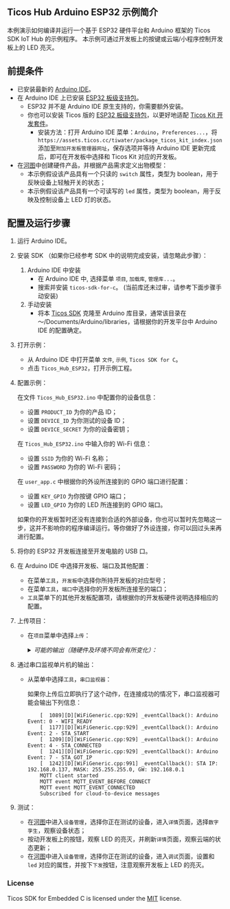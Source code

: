 ## Ticos Hub Arduino ESP32 示例简介

本例演示如何编译并运行一个基于 ESP32 硬件平台和 Arduino 框架的 Ticos SDK IoT Hub 的示例程序。
本示例可通过开发板上的按键或云端/小程序控制开发板上的 LED 亮灭。

## 前提条件

- 已安装最新的 [Arduino IDE](https://www.arduino.cc/en/Main/Software)。
- 在 Arduino IDE 上已安装 [ESP32 板级支持包](https://github.com/espressif/arduino-esp32)。
    - ESP32 并不是 Arduino IDE 原生支持的，你需要额外安装。
    - 你也可以安装 Ticos 版的 [ESP32 板级支持包](https://github.com/tiwater/arduino-esp32)，以更好地适配 [Ticos Kit 开发套件](https://www.tiwater.com/ticos/kit/)。
        - 安装方法：打开 Arduino IDE 菜单：`Arduino`，`Preferences...`，将 `https://assets.ticos.cc/tiwater/package_ticos_kit_index.json` 添加至`附加开发板管理器网址`，保存选项并等待 Arduino IDE 更新完成后，即可在开发板中选择和 Ticos Kit 对应的开发板。 
- 在[河图](https://console.ticos.cn)中创建硬件产品，并根据产品需求定义出物模型：
    - 本示例假设该产品具有一个只读的 `switch` 属性，类型为 boolean，用于反映设备上轻触开关的状态；
    - 本示例假设该产品具有一个可读写的 `led` 属性，类型为 boolean，用于反映及控制设备上 LED 灯的状态。

## 配置及运行步骤

1. 运行 Arduino IDE。
2. 安装 SDK （如果你已经参考 SDK 中的说明完成安装，请忽略此步骤）：
   1. Arduino IDE 中安装
      - 在 Arduino IDE 中, 选择菜单 `项目`, `加载库`, `管理库...`。
      - 搜索并安装 `ticos-sdk-for-c`。 (当前库还未过审，请参考下面步骤手动安装)
   2. 手动安装
      - 将本 [Ticos SDK](https://github.com/tiwater/ticos-sdk-for-c-arduino) 克隆至 Arduino 库目录，通常该目录在 ～/Documents/Arduino/libraries，请根据你的开发平台中 Arduino IDE 的配置确定。
3. 打开示例：

    - 从 Arduino IDE 中打开菜单 `文件`, `示例`, `Ticos SDK for C`。
    - 点击 `Ticos_Hub_ESP32`，打开示例工程。

4. 配置示例：

    在文件 `Ticos_Hub_ESP32.ino` 中配置你的设备信息：
    - 设置 `PRODUCT_ID` 为你的产品 ID；
    - 设置 `DEVICE_ID` 为你测试的设备 ID；
    - 设置 `DEVICE_SECRET` 为你的设备密钥；
  
    在 `Ticos_Hub_ESP32.ino` 中输入你的 Wi-Fi 信息：
    - 设置 `SSID` 为你的 Wi-Fi 名称；
    - 设置 `PASSWORD` 为你的 Wi-Fi 密码；
  
    在 `user_app.c` 中根据你的外设所连接到的 GPIO 端口进行配置：
    - 设置 `KEY_GPIO` 为你按键 GPIO 端口；
    - 设置 `LED_GPIO` 为你的 LED 所连接到的 GPIO 端口。
  
    如果你的开发板暂时还没有连接到合适的外部设备，你也可以暂时先忽略这一步，这并不影响你的程序编译运行。等你做好了外设连接，你可以回过头来再进行配置。

5. 将你的 ESP32 开发板连接至开发电脑的 USB 口。

6. 在 Arduino IDE 中选择开发板、端口及其他配置：

    - 在菜单`工具`，`开发板`中选择你所持开发板的对应型号；
    - 在菜单`工具`，`端口`中选择你的开发板所连接至的端口；
    - `工具`菜单下的其他开发板配置项，请根据你的开发板硬件说明选择相应的配置。

7. 上传项目：

    - 在`项目`菜单中选择`上传`：

        <details><summary><i>可能的输出（随硬件及环境不同会有所变化）：</i></summary>
        <p>

        ```text
        Executable segment sizes:
        IROM   : 361788          - code in flash         (default or ICACHE_FLASH_ATTR)
        IRAM   : 26972   / 32768 - code in IRAM          (ICACHE_RAM_ATTR, ISRs...)
        DATA   : 1360  )         - initialized variables (global, static) in RAM/HEAP
        RODATA : 2152  ) / 81920 - constants             (global, static) in RAM/HEAP
        BSS    : 26528 )         - zeroed variables      (global, static) in RAM/HEAP
        Sketch uses 392272 bytes (37%) of program storage space. Maximum is 1044464 bytes.
        Global variables use 30040 bytes (36%) of dynamic memory, leaving 51880 bytes for local variables. Maximum is 81920 bytes.
        /home/user/.arduino15/packages/esp8266/tools/python3/3.7.2-post1/python3 /home/user/.arduino15/packages/esp8266/hardware/esp8266/2.7.1/tools/upload.py --chip esp8266 --port /dev/ttyUSB0 --baud 230400 --before default_reset --after hard_reset write_flash 0x0 /tmp/arduino_build_826987/ticos_hub_telemetry.ino.bin
        esptool.py v2.8
        Serial port /dev/ttyUSB0
        Connecting....
        Chip is ESP8266EX
        Features: WiFi
        Crystal is 26MHz
        MAC: dc:4f:22:5e:a7:09
        Uploading stub...
        Running stub...
        Stub running...
        Changing baud rate to 230400
        Changed.
        Configuring flash size...
        Auto-detected Flash size: 4MB
        Compressed 396432 bytes to 292339...

        Writing at 0x00000000... (5 %)
        Writing at 0x00004000... (11 %)
        Writing at 0x00008000... (16 %)
        Writing at 0x0000c000... (22 %)
        Writing at 0x00010000... (27 %)
        Writing at 0x00014000... (33 %)
        Writing at 0x00018000... (38 %)
        Writing at 0x0001c000... (44 %)
        Writing at 0x00020000... (50 %)
        Writing at 0x00024000... (55 %)
        Writing at 0x00028000... (61 %)
        Writing at 0x0002c000... (66 %)
        Writing at 0x00030000... (72 %)
        Writing at 0x00034000... (77 %)
        Writing at 0x00038000... (83 %)
        Writing at 0x0003c000... (88 %)
        Writing at 0x00040000... (94 %)
        Writing at 0x00044000... (100 %)
        Wrote 396432 bytes (292339 compressed) at 0x00000000 in 13.0 seconds (effective 243.4 kbit/s)...
        Hash of data verified.

        Leaving...
        Hard resetting via RTS pin...
        ```

        </p>
        </details>

8. 通过串口监视单片机的输出：

    - 从菜单中选择`工具`，`串口监视器`：

        如果你上传后立即执行了这个动作，在连接成功的情况下，串口监视器可能会输出下列信息：

        ```[  1063][I][esp32-hal-psram.c:96] psramInit(): PSRAM enabled
            [  1089][D][WiFiGeneric.cpp:929] _eventCallback(): Arduino Event: 0 - WIFI_READY
            [  1177][D][WiFiGeneric.cpp:929] _eventCallback(): Arduino Event: 2 - STA_START
            [  1209][D][WiFiGeneric.cpp:929] _eventCallback(): Arduino Event: 4 - STA_CONNECTED
            [  1241][D][WiFiGeneric.cpp:929] _eventCallback(): Arduino Event: 7 - STA_GOT_IP
            [  1242][D][WiFiGeneric.cpp:991] _eventCallback(): STA IP: 192.168.0.137, MASK: 255.255.255.0, GW: 192.168.0.1
            MQTT client started
            MQTT event MQTT_EVENT_BEFORE_CONNECT
            MQTT event MQTT_EVENT_CONNECTED
            Subscribed for cloud-to-device messages
        ```
9. 测试：
    - 在[河图](https://console.ticos.cn)中进入`设备管理`，选择你正在测试的设备，进入`详情`页面，选择`数字孪生`，观察设备状态；
    - 按动开发板上的按钮，观察 LED 的亮灭，并刷新`详情`页面，观察云端的状态更新；
    - 在[河图](https://console.ticos.cn)中进入`设备管理`，选择你正在测试的设备，进入`调试`页面，设置和 `led` 对应的属性，并按下`下发`按钮，注意观察开发板上 LED 的亮灭。

### License

Ticos SDK for Embedded C is licensed under the [MIT](https://github.com/tiwater/ticos-sdk-for-c/blob/main/LICENSE) license.

